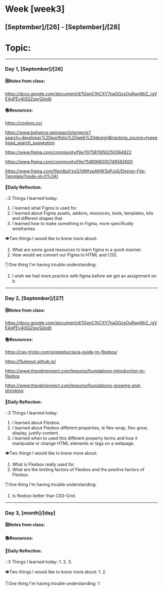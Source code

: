# Week [week3]
## [September]/[26] - [September]/[28]

# Topic:

___

### Day 1, [September]/[26]

#### 🗒️Notes from class:
https://docs.google.com/document/d/1GpnC1hCXY7naGGzsOuRwnWrZ_jgVE4qPEv4i0QZgxrQ/edit

#### 📚Resources:
https://coolors.co/

https://www.behance.net/search/projects?search=developer%20portfolio%20web%20design&tracking_source=typeahead_search_suggestion

https://www.figma.com/community/file/1075811850250564922

https://www.figma.com/community/file/1148068000749592600

https://www.figma.com/file/dbaYzsQ7dWtzpAKW3qPJoS/Design-File-Template?node-id=0%3A1



#### 💭Daily Reflection:

💡3 Things I learned today:
1. I learned what Figma is used for.
2. I learned about Figma assets, addons, resources, tools, templates, kits and different shapes that 
3. I learned how to make something in Figma, more specifically wireframes.

👁️Two things I would like to know more about:
1. What are some good resources to learn figma in a quick manner.
2. How would we convert our Figma to HTML and CSS.

✋One thing I'm having trouble understanding:
1. I wish we had more practice with figma before we got an assignment on it.


___

### Day 2, [September]/[27]

#### 🗒️Notes from class:
https://docs.google.com/document/d/1GpnC1hCXY7naGGzsOuRwnWrZ_jgVE4qPEv4i0QZgxrQ/edit

#### 📚Resources:
https://css-tricks.com/snippets/css/a-guide-to-flexbox/

https://flukeout.github.io/

https://www.theodinproject.com/lessons/foundations-introduction-to-flexbox

https://www.theodinproject.com/lessons/foundations-growing-and-shrinking

#### 💭Daily Reflection:

💡3 Things I learned today:
1. I learned about Flexbox.
2. I learned about Flexbox different properties, ie flex-wrap, flex-grow, display, justify-content.
3. I learned when to used this different property terms  and how it manipulate or change HTML elements or tags on a webpage.

👁️Two things I would like to know more about:
1. What is Flexbox really used for.
2. What are the limiting factors of Flexbox and the positive factors of Flexbox.

✋One thing I'm having trouble understanding:
1. Is flexbox better than CSS-Grid.

___

### Day 3, [month]/[day]
#### 🗒️Notes from class:

#### 📚Resources:


#### 💭Daily Reflection:

💡3 Things I learned today:
1. 
2. 
3. 

👁️Two things I would like to know more about:
1. 
2. 

✋One thing I'm having trouble understanding:
1. 
 

